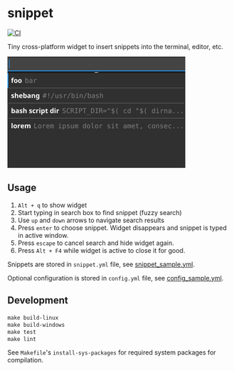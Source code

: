 # snippet

[![CI](https://github.com/sandro-h/snippet/actions/workflows/ci.yml/badge.svg)](https://github.com/sandro-h/snippet/actions/workflows/ci.yml)

Tiny cross-platform widget to insert snippets into the terminal, editor, etc.

![Snippet](screenshot.png)

## Usage

1. `Alt + q` to show widget
2. Start typing in search box to find snippet (fuzzy search)
3. Use `up` and `down` arrows to navigate search results
4. Press `enter` to choose snippet. Widget disappears and snippet is typed in active window.
5. Press `escape` to cancel search and hide widget again.
6. Press `Alt + F4` while widget is active to close it for good.

Snippets are stored in `snippet.yml` file, see [snippet_sample.yml](snippet_sample.yml).

Optional configuration is stored in `config.yml` file, see [config_sample.yml](config_sample.yml).

## Development

```shell
make build-linux
make build-windows
make test
make lint
```

See `Makefile`'s `install-sys-packages` for required system packages for compilation.
